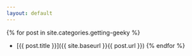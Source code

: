 ```yaml
---
layout: default
---
```

{% for post in site.categories.getting-geeky %}
* [{{ post.title }}]({{ site.baseurl }}{{ post.url }})
{% endfor %}